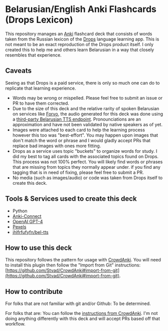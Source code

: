 # Belarusian/English Anki Flashcards (Drops Lexicon)

This repository manages an [Anki](https://apps.ankiweb.net/) flashcard deck that consists of words taken from the Russian lexicon of the [Drops](https://languagedrops.com/) language learning app. This is not meant to be an exact reproduction of the Drops product itself. I only created this to help me and others learn Belarusian in a way that closely resembles that experience.

## Caveats

Seeing as that Drops is a paid service, there is only so much one can do to replicate that learning experience.

- Words may be wrong or mispelled. Please feel free to submit an issue or PR to have them corrected.
- Due to the size of this deck and the relative rarity of spoken Belarusian on services like [Forvo](https://forvo.com/), the audio generated for this deck was done using a [third-party Belarusian TTS endpoint](https://huggingface.co/spaces/jhlfrfufyfn/bel-tts).  Pronounciations are an approximation and have not been validated by native speakers as of yet.
- Images were attached to each card to help the learning process however this too was "best-effort".  You may happen upon images that don't match the word or phrase and I would gladly accept PRs that replace bad images with ones more fitting.
- Drops as a service uses topic "buckets" to organize words for study.  I did my best to tag all cards with the associated topics found on Drops.  This process was not 100% perfect.  You will likely find words or phrases that are missing from topics they normally appear under.  if you find any tagging that is in need of fixing, please feel free to submit a PR. 
- No media (such as images/audio) or code was taken from Drops itself to create this deck.

## Tools & Services used to create this deck

- Python
- [Anki-Connect](https://github.com/FooSoft/anki-connect)
- [OpenAI GPT-4](https://openai.com/gpt-4)
- [Pexels](https://www.pexels.com/)
- [jhlfrfufyfn/bel-tts](https://huggingface.co/spaces/jhlfrfufyfn/bel-tts)

## How to use this deck

This repository follows the pattern for usage with [CrowdAnki](https://github.com/Stvad/CrowdAnki).  You will need to install this plugin then follow the "Import from Git" instructions: [https://github.com/Stvad/CrowdAnki#import-from-git](https://github.com/Stvad/CrowdAnki#import-from-git).

## How to contribute

For folks that are not familiar with git and/or Github: To be determined.

For folks that are: You can follow the [instructions from CrowdAnki](https://github.com/Stvad/CrowdAnki#generic-collaboration-workflow).  I'm not doing anything differently with this deck and will accept PRs based off that workflow.